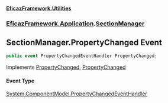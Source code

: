 #### [EficazFramework.Utilities](EficazFrameworkUtilities.md 'EficazFramework Utilities')
### [EficazFramework.Application](EficazFrameworkUtilities.md#EficazFramework.Application 'EficazFramework.Application').[SectionManager](EficazFramework.Application/SectionManager.md 'EficazFramework.Application.SectionManager')

## SectionManager.PropertyChanged Event

```csharp
public event PropertyChangedEventHandler PropertyChanged;
```

Implements [PropertyChanged](https://docs.microsoft.com/en-us/dotnet/api/System.ComponentModel.INotifyPropertyChanged.PropertyChanged 'System.ComponentModel.INotifyPropertyChanged.PropertyChanged'), [PropertyChanged](EficazFramework.Application/ISectionManager/PropertyChanged.md 'EficazFramework.Application.ISectionManager.PropertyChanged')

#### Event Type
[System.ComponentModel.PropertyChangedEventHandler](https://docs.microsoft.com/en-us/dotnet/api/System.ComponentModel.PropertyChangedEventHandler 'System.ComponentModel.PropertyChangedEventHandler')